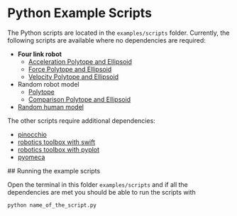 # Python Example Scripts

The Python scripts are located in the `examples/scripts` folder.
Currently, the following scripts are available where no dependencies are required:
- **Four link robot**
    - [Acceleration Polytope and Ellipsoid](4dof_robot_examples/acceleration_capacity.py)
    - [Force Polytope and Ellipsoid](4dof_robot_examples/velocity_capacity.py)
    - [Velocity Polytope and Ellipsoid](4dof_robot_examples/velocity_capacity.py)
- Random robot model
    - [Polytope](robot_random_model.py)
    - [Comparison Polytope and Ellipsoid](robot_random_polytope_ellispoid.py)
- [Random human model](human_random_model.py)

The other scripts require additional dependencies:
- [pinocchio](pinocchio.py)
- [robotics toolbox with swift](robotics_toolbox_swift.py)
- [robotics toolbox with pyplot](robotics_toolbox_pyplot.py)
- [pyomeca](pyomeca.py)

## Running the example scripts

Open the terminal in this folder `examples/scripts` and if all the dependencies are met you should be able to run the scripts with
```
python name_of_the_script.py
```